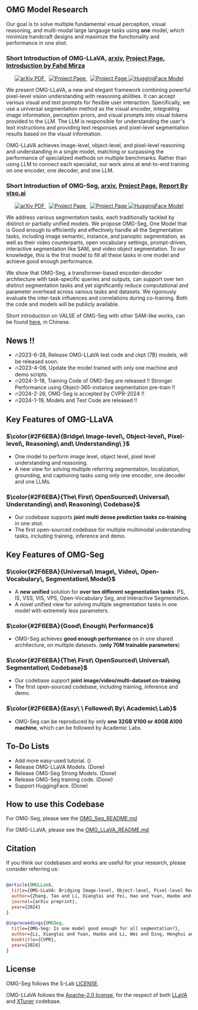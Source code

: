 ## OMG Model Research

Our goal is to solve multiple fundamental visual perception, visual reasoning, and multi-modal large langauge tasks using **one** model, which minimize handcraft designs and maximize the functionality and performance 
in one shot.


### Short Introduction of OMG-LLaVA, [arxiv](https://arxiv.org/abs/2406.19389), [Project Page](https://lxtgh.github.io/project/omg_llava/), [Introduction by Fahd Mirza](https://www.youtube.com/watch?v=A4CWwgrxvSE)
  <p align="center">
    <a href='https://arxiv.org/abs/2406.19389'>
      <img src='https://img.shields.io/badge/Paper-PDF-green?style=flat&logo=arXiv&logoColor=green' alt='arXiv PDF'> </a>
    <a href='https://lxtgh.github.io/project/omg_llava/' style='padding-left: 0.5rem;'>
      <img src='https://img.shields.io/badge/Project-Page-blue?style=flat&logo=Google%20chrome&logoColor=blue' alt='Project Page'> </a>
    <a href='https://huggingface.co/zhangtao-whu/OMG-LLaVA' style='padding-left: 0.5rem;'>
      <img src='https://img.shields.io/badge/Huggingface%20Model-8A2BE2' alt='Project Page'> </a>
    <a href="https://huggingface.co/spaces/LXT/OMG_LLaVA">
    <img src='https://img.shields.io/badge/%F0%9F%A4%97%20Hugging%20Face-App-blue' alt='HuggingFace Model'> </a>
  </p>

We present OMG-LLaVA, a new and elegant framework combining powerful pixel-level vision understanding with reasoning abilities. 
It can accept various visual and text prompts for flexible user interaction. Specifically, we use a universal segmentation method as the visual encoder, integrating image information, perception priors, and visual prompts into visual tokens provided to the LLM.
The LLM is responsible for understanding the user's text instructions and providing text responses and pixel-level segmentation results based on the visual information. 

OMG-LLaVA achieves image-level, object-level, and pixel-level reasoning and understanding in a single model, matching or surpassing the performance of specialized methods on multiple benchmarks. 
Rather than using LLM to connect each specialist, our work aims at end-to-end training on one encoder, one decoder, and one LLM.

### Short Introduction of OMG-Seg, [arxiv](https://arxiv.org/abs/2401.10229), [Project Page](https://lxtgh.github.io/project/omg_seg/), [Report By viso.ai](https://viso.ai/computer-vision/omg-seg/)
  <p align="center">
    <a href='https://arxiv.org/abs/2401.10229'>
      <img src='https://img.shields.io/badge/Paper-PDF-green?style=flat&logo=arXiv&logoColor=green' alt='arXiv PDF'> </a>
    <a href='https://lxtgh.github.io/project/omg_seg/' style='padding-left: 0.5rem;'>
      <img src='https://img.shields.io/badge/Project-Page-blue?style=flat&logo=Google%20chrome&logoColor=blue' alt='Project Page'> </a>
    <a href='https://huggingface.co/LXT/OMG_Seg' style='padding-left: 0.5rem;'>
      <img src='https://img.shields.io/badge/Huggingface%20Model-8A2BE2' alt='Project Page'> </a>
    <a href="https://huggingface.co/spaces/LXT/OMG_Seg">
    <img src='https://img.shields.io/badge/%F0%9F%A4%97%20Hugging%20Face-App-blue' alt='HuggingFace Model'> </a>
  </p>
We address various segmentation tasks, each traditionally tackled by distinct or partially unified models. 
We propose OMG-Seg, One Model that is Good enough to efficiently and effectively handle all the Segmentation tasks, including image semantic, instance, and panoptic segmentation, as well as their video counterparts, open vocabulary settings, prompt-driven, interactive segmentation like SAM, and video object segmentation.
To our knowledge, this is the first model to fill all these tasks in one model and achieve good enough performance.

We show that OMG-Seg, a transformer-based encoder-decoder architecture with task-specific queries and outputs, can support over ten distinct segmentation tasks and yet significantly reduce computational and parameter overhead across various tasks and datasets. 
We rigorously evaluate the inter-task influences and correlations during co-training. Both the code and models will be publicly available.

Short introduction on VALSE of OMG-Seg with other SAM-like works, can be found [here](https://www.bilibili.com/video/BV1PZ421b7U7/?spm_id_from=333.337.search-card.all.click&vd_source=6bb672e5bcff6f43a998d1ba30743967), in Chinese.


## News !!

- 🔥2023-6-28, Release OMG-LLaVA test code and ckpt (7B) models, will be released soon. 
- 🔥2023-4-06, Update the model trained with only one machine and demo scripts.
- 🔥2024-3-18, Training Code of OMG-Seg are released !! Stronger Performance using Object-365-instance segmentation pre-train !!
- 🔥2024-2-26, OMG-Seg is accepted by CVPR-2024 !!
- 🔥2024-1-19, Models and Test Code are released !!


## Key Features of OMG-LLaVA

### $\color{#2F6EBA}{Bridge\ Image-level\, Object-level\, Pixel-level\, Reasoning\ and\ Understanding\ }$ 

- One model to perform image level, object level, pixel level understanding and reasoning.
- A new view for solving multiple referring segmentation, localization, grounding, and captioning tasks using only one encoder, one decoder and one LLMs.

### $\color{#2F6EBA}{The\ First\ OpenSourced\ Universal\ Understanding\ and\ Reasoning\ Codebase}$  

- Our codebase supports **joint multi dense prediction tasks co-training** in one shot.
- The first open-sourced codebase for multiple multimodal understanding tasks, including training, inference and demo.


## Key Features of OMG-Seg 

### $\color{#2F6EBA}{Universal\ Image\, Video\, Open-Vocabulary\, Segmentation\ Model}$ 

- A **new unified** solution for **over ten different segmentation tasks**: PS, IS, VSS, VIS, VPS, Open-Vocabulary Seg, and Interactive Segmentation.
- A novel unified view for solving multiple segmentation tasks in one model with extremely less parameters.

### $\color{#2F6EBA}{Good\ Enough\ Performance}$  

- OMG-Seg achieves **good enough performance** on in one shared architecture, on multiple datasets. (**only 70M trainable parameters**)

### $\color{#2F6EBA}{The\ First\ OpenSourced\ Universal\ Segmentation\ Codebase}$  

- Our codebase support **joint image/video/multi-dataset co-training**.
- The first open-sourced codebase, including training, inference and demo.

### $\color{#2F6EBA}{Easy\ \ Followed\ By\ Academic\ Lab}$  

- OMG-Seg can be reproduced by only **one 32GB V100 or 40GB A100 machine**, which can be followed by Academic Labs.



## To-Do Lists 

- Add more easy-used tutorial. ()
- Release OMG-LLaVA Models. (Done)
- Release OMG-Seg Strong Models. (Done)
- Release OMG-Seg training code. (Done)
- Support HuggingFace. (Done)


## How to use this Codebase

For OMG-Seg, please see the [OMG_Seg_README.md](./OMG_Seg_README.md)

For OMG-LLaVA, please see the [OMG_LLaVA_README.md](./omg_llava/OMG_LLaVA_README.md)


## Citation

If you think our codebases and works are useful for your research, please consider referring us:


```bibtex

@article{OMGLLaVA,
  title={OMG-LLaVA: Bridging Image-level, Object-level, Pixel-level Reasoning and Understanding},
  author={Zhang, Tao and Li, Xiangtai and Fei, Hao and Yuan, Haobo and Wu, Shengqiong and Ji, Shunping and Chen, Change Loy and Yan, Shuicheng},
  journal={arXiv preprint},
  year={2024}
}

@inproceedings{OMGSeg,
  title={OMG-Seg: Is one model good enough for all segmentation?},
  author={Li, Xiangtai and Yuan, Haobo and Li, Wei and Ding, Henghui and Wu, Size and Zhang, Wenwei and Li, Yining and Chen, Kai and Loy, Chen Change},
  booktitle={CVPR},
  year={2024}
}

```

## License

OMG-Seg follows the S-Lab [LICENSE](LICENSE).

OMG-LLaVA follows the [Apache-2.0 license](https://github.com/haotian-liu/LLaVA?tab=Apache-2.0-1-ov-file), for the respect of both [LLaVA](https://github.com/haotian-liu/LLaVA) and [XTuner](https://github.com/InternLM/xtuner) codebase.
